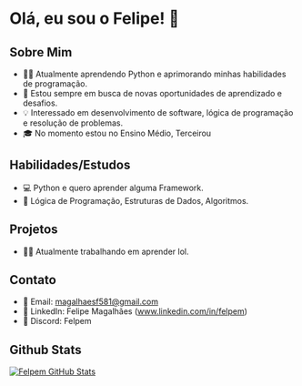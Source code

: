 # Olá, eu sou o Felipe! 👋

## Sobre Mim
- 👨‍💻 Atualmente aprendendo Python e aprimorando minhas habilidades de programação.
- 🌱 Estou sempre em busca de novas oportunidades de aprendizado e desafios.
- 💡 Interessado em desenvolvimento de software, lógica de programação e resolução de problemas.
- 🎓 No momento estou no Ensino Médio, Terceirou

## Habilidades/Estudos
- 💻 Python e quero aprender alguma Framework.
- 🚀 Lógica de Programação, Estruturas de Dados, Algoritmos.

## Projetos
- 👨‍💻 Atualmente trabalhando em aprender lol.
  
## Contato
- 📧 Email: magalhaesf581@gmail.com
- 💼 LinkedIn: Felipe Magalhães (www.linkedin.com/in/felpem)
- 📱 Discord: Felpem

## Github Stats
[![Felpem GitHub Stats](https://github-readme-stats.vercel.app/api?username=felpem&show_icons=true&theme=radical&count_private=true&hide=stars,contribs&bg_color=000000&text_color=FFFFFF&icon_color=FFD700&title_color=FF4500)](https://github.com/felpem)



